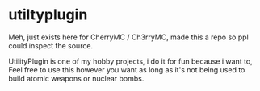 # utiltyplugin
Meh, just exists here for CherryMC / Ch3rryMC, made this a repo so ppl could inspect the source.


UtilityPlugin is one of my hobby projects, i do it for fun because i want to, Feel free to use this however you want as long as it's not being used to build atomic weapons or nuclear bombs.
